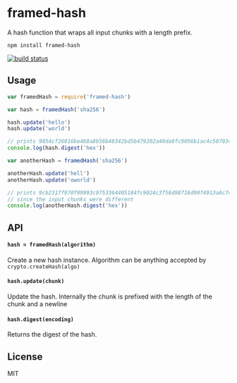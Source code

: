 # framed-hash

A hash function that wraps all input chunks with a length prefix.

```
npm install framed-hash
```

[![build status](http://img.shields.io/travis/mafintosh/framed-hash.svg?style=flat)](http://travis-ci.org/mafintosh/framed-hash)

## Usage

``` js
var framedHash = require('framed-hash')

var hash = framedHash('sha256')

hash.update('hello')
hash.update('world')

// prints 9054cf26016be468a8b56b40342bd5b479202a40da9fc9056b1ac4c5070343d8
console.log(hash.digest('hex'))

var anotherHash = framedHash('sha256')

anotherHash.update('hell')
anotherHash.update('oworld')

// prints 9cb231ff970f99993c9753364405184fc9024c3f56d98716d90f4913a6c746c0
// since the input chunks were different
console.log(anotherHash.digest('hex'))
```

## API

#### `hash = framedHash(algorithm)`

Create a new hash instance. Algorithm can be anything accepted by `crypto.createHash(algo)`

#### `hash.update(chunk)`

Update the hash. Internally the chunk is prefixed with the length of the chunk and a newline

#### `hash.digest(encoding)`

Returns the digest of the hash.

## License

MIT
